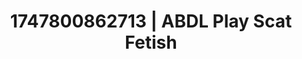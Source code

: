 ---
categories:
- Vocal tease
- Alt aesthetic girls
- Moonlit passion
- Lip gloss fantasy
- Dreamy pleasure
image: /assets/images/1747800862713.jpg
layout: post
seo:
  description: Featured content with artistic ABDL Play, Scat Fetish. HD images available.
  keywords: ABDL Play, Scat Fetish
  og_image: /assets/images/1747800862713.jpg
  schema_type: VisualArtwork
tags:
- ABDL Play
- '#1747800862713'
- Scat Fetish
title: 1747800862713 | ABDL Play Scat Fetish
---